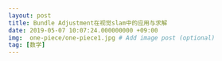 ```yaml
---
layout: post
title: Bundle Adjustment在视觉slam中的应用与求解
date: 2019-05-07 10:07:24.000000000 +09:00
img:  one-piece/one-piece1.jpg # Add image post (optional)
tag: [数学]
---
```


